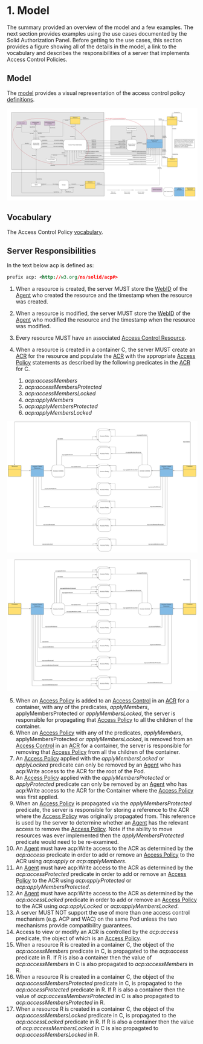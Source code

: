 # 1. Model

The summary provided an overview of the model and a few examples. The next section provides examples using the use cases documented by the Solid Authorization Panel. Before getting to the use cases, this section provides a figure showing all of the details in the model, a link to the vocabulary and describes the responsibilities of a server that implements Access Control Policies.

## Model

The [model](diagrams/acp.svg) provides a visual representation of the access control policy [definitions](definitions.md).

![Detailed ACP model](diagrams/acp.svg "Detailed ACP model")

## Vocabulary

The Access Control Policy [vocabulary](https://github.com/inrupt/access-control-policy-vocabulary/blob/master/acp.ttl). 

## Server Responsibilities

In the text below acp is defined as:

```rdf
prefix acp: <http://w3.org/ns/solid/acp#>
```

1. When a resource is created, the server MUST store the [WebID](definitions.md#webid) of the [Agent](definitions.md#agent) who created the resource and the timestamp when the resource was created.
2. When a resource is modified, the server MUST store the [WebID](definitions.md#webid) of the [Agent](definitions.md#agent) who modified the resource and the timestamp when the resource was modified.
3. Every resource MUST have an associated [Access Control Resource](definitions.md#access-control-resource).
4. When a resource is created in a container C, the server MUST create an [ACR](definitions.md#access-control-resource) for the resource and populate the [ACR](definitions.md#access-control-resource) with the appropriate [Access Policy](definitions.md#access-policy) statements as described by the following predicates in the [ACR](definitions.md#access-control-resource) for C.

    1. _acp:accessMembers_
    2. _acp:accessMembersProtected_ 
    3. _acp:accessMembersLocked_ 
    4. _acp:applyMembers_ 
    5. _acp:applyMembersProtected_  
    6. _acp:applyMembersLocked_ 

![alt_text](diagrams/propagate.svg "image_tooltip")

![alt_text](diagrams/propagate-container.svg  "image_tooltip")

5. When an [Access Policy](definitions.md#access-policy) is added to an [Access Control](definitions.md#access-control) in an [ACR](definitions.md#access-control-resource) for a container, with any of the predicates, _applyMembers_, applyMembersProtected or _applyMembersLocked_, the server is responsible for propagating that [Access Policy](definitions.md#access-policy) to all the children of the container.
6. When an [Access Policy](definitions.md#access-policy) with any of the predicates, _applyMembers_, applyMembersProtected or _applyMembersLocked_, is removed from an [Access Control](definitions.md#access-control) in an [ACR](definitions.md#access-control-resource) for a container, the server is responsible for removing that [Access Policy](definitions.md#access-policy) from all the children of the container.
7. An [Access Policy](definitions.md#access-policy) applied with the _applyMembersLocked_ or _applyLocked_ predicate can only be removed by an [Agent](definitions.md#agent) who has acp:Write access to the ACR for the root of the Pod.
8. An [Access Policy](definitions.md#access-policy) applied with the _applyMembersProtected_ or _applyProtected_ predicate can only be removed by an [Agent](definitions.md#agent) who has acp:Write access to the ACR for the Container where the [Access Policy](definitions.md#access-policy) was first applied. 
9. When an [Access Policy](definitions.md#access-policy) is propagated via the _applyMembersProtected_ predicate, the server is responsible for storing a reference to the ACR where the [Access Policy](definitions.md#access-policy) was originally propagated from. This reference is used by the server to determine whether an [Agent](definitions.md#agent) has the relevant access to remove the [Access Policy](definitions.md#access-policy). Note if the ability to move resources was ever implemented then the _applyMembersProtected_ predicate would need to be re-examined.
10. An [Agent](definitions.md#agent) must have acp:Write access to the ACR as determined by the _acp:access_ predicate in order to add or remove an [Access Policy](definitions.md#access-policy) to the ACR using _acp:apply_ or _acp:applyMembers_.
11. An [Agent](definitions.md#agent) must have acp:Write access to the ACR as determined by the _acp:accessProtected_ predicate in order to add or remove an [Access Policy](definitions.md#access-policy) to the ACR using _acp:applyProtected_ or _acp:applyMembersProtected_.
12. An [Agent](definitions.md#agent) must have acp:Write access to the ACR as determined by the _acp:accessLocked_ predicate in order to add or remove an [Access Policy](definitions.md#access-policy) to the ACR using _acp:applyLocked_ or _acp:applyMembersLocked_.
13. A server MUST NOT support the use of more than one access control mechanism (e.g. ACP and WAC) on the same Pod unless the two mechanisms provide compatibility guarantees. 
14. Access to view or modify an ACR is controlled by the _acp:access_ predicate, the object of which is an [Access Policy](definitions.md#access-policy). 
15. When a resource R is created in a container C, the object of the _acp:accessMembers_ predicate in C, is propagated to the _acp:access_ predicate in R. If R is also a container then the value of _acp:accessMembers_ in C is also propagated to _acp:accessMembers_ in R.
16. When a resource R is created in a container C, the object of the _acp:accessMembersProtected_ predicate in C, is propagated to the _acp:accessProtected_ predicate in R. If R is also a container then the value of _acp:accessMembersProtected_ in C is also propagated to _acp:accessMembersProtected_ in R.
17. When a resource R is created in a container C, the object of the _acp:accessMembersLocked_ predicate in C, is propagated to the _acp:accessLocked_ predicate in R. If R is also a container then the value of _acp:accessMembersLocked_ in C is also propagated to _acp:accessMembersLocked_ in R.
